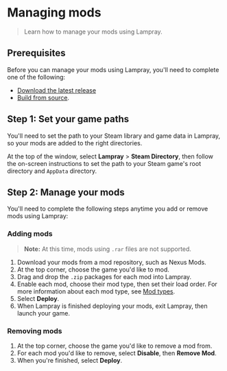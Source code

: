 # Managing mods

> Learn how to manage your mods using Lampray.

## Prerequisites

Before you can manage your mods using Lampray, you'll need to complete one of the following:

- [Download the latest release](../README.md#quick-start)
- [Build from source](./building-from-source.md).

## Step 1: Set your game paths

You'll need to set the path to your Steam library and game data in Lampray, so your mods are added to the right directories.

At the top of the window, select **Lampray** > **Steam Directory**, then follow the on-screen instructions to set the path to your Steam game's root directory and `AppData` directory.

## Step 2: Manage your mods

You'll need to complete the following steps anytime you add or remove mods using Lampray:

### Adding mods

> **Note:** At this time, mods using `.rar` files are not supported.

1. Download your mods from a mod repository, such as Nexus Mods.
2. At the top corner, choose the game you'd like to mod.
3. Drag and drop the `.zip` packages for each mod into Lampray.
4. Enable each mod, choose their mod type, then set their load order. For more information about each mod type, see [Mod types](./mod-types/index.md). 
5. Select **Deploy**.
6. When Lampray is finished deploying your mods, exit Lampray, then launch your game.

### Removing mods

1. At the top corner, choose the game you'd like to remove a mod from.
2. For each mod you'd like to remove, select **Disable**, then **Remove Mod**.
3. When you're finished, select **Deploy**.
